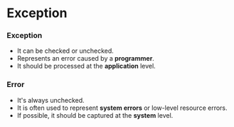 # Exception

### Exception

- It can be checked or unchecked.
- Represents an error caused by a **programmer**.
- It should be processed at the **application** level.

### Error

- It's always unchecked.
- It is often used to represent **system errors** or low-level resource errors.
- If possible, it should be captured at the **system** level.